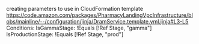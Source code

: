creating parameters to use in CloudFormation template
https://code.amazon.com/packages/PharmacyLandingVpcInfrastructure/blobs/mainline/--/configuration/jinja/DramService.template.yml.jinja#L3-L5
Conditions:
  IsGammaStage: !Equals [!Ref Stage, "gamma"]
  IsProductionStage: !Equals [!Ref Stage, "prod"]
  
